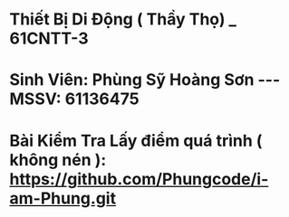# Thiết Bị Di Động ( Thầy Thọ) _ 61CNTT-3
# Sinh Viên: Phùng Sỹ Hoàng Sơn --- MSSV: 61136475
# Bài Kiểm Tra Lấy điểm quá trình ( không nén ): https://github.com/Phungcode/i-am-Phung.git
